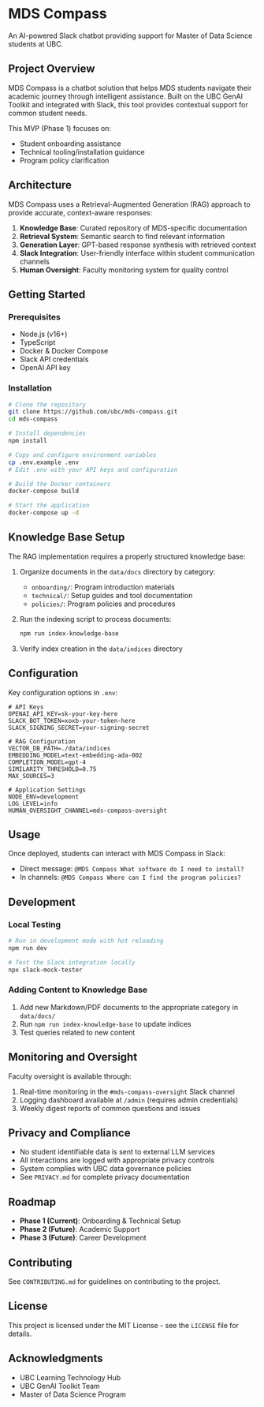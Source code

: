 # MDS Compass

An AI-powered Slack chatbot providing support for Master of Data Science students at UBC.

## Project Overview

MDS Compass is a chatbot solution that helps MDS students navigate their academic journey through intelligent assistance. Built on the UBC GenAI Toolkit and integrated with Slack, this tool provides contextual support for common student needs.

This MVP (Phase 1) focuses on:
- Student onboarding assistance
- Technical tooling/installation guidance
- Program policy clarification

## Architecture

MDS Compass uses a Retrieval-Augmented Generation (RAG) approach to provide accurate, context-aware responses:

1. **Knowledge Base**: Curated repository of MDS-specific documentation
2. **Retrieval System**: Semantic search to find relevant information
3. **Generation Layer**: GPT-based response synthesis with retrieved context
4. **Slack Integration**: User-friendly interface within student communication channels
5. **Human Oversight**: Faculty monitoring system for quality control

## Getting Started

### Prerequisites

- Node.js (v16+)
- TypeScript
- Docker & Docker Compose
- Slack API credentials
- OpenAI API key

### Installation

```bash
# Clone the repository
git clone https://github.com/ubc/mds-compass.git
cd mds-compass

# Install dependencies
npm install

# Copy and configure environment variables
cp .env.example .env
# Edit .env with your API keys and configuration

# Build the Docker containers
docker-compose build

# Start the application
docker-compose up -d
```

## Knowledge Base Setup

The RAG implementation requires a properly structured knowledge base:

1. Organize documents in the `data/docs` directory by category:
   - `onboarding/`: Program introduction materials
   - `technical/`: Setup guides and tool documentation
   - `policies/`: Program policies and procedures

2. Run the indexing script to process documents:
   ```bash
   npm run index-knowledge-base
   ```

3. Verify index creation in the `data/indices` directory

## Configuration

Key configuration options in `.env`:

```
# API Keys
OPENAI_API_KEY=sk-your-key-here
SLACK_BOT_TOKEN=xoxb-your-token-here
SLACK_SIGNING_SECRET=your-signing-secret

# RAG Configuration
VECTOR_DB_PATH=./data/indices
EMBEDDING_MODEL=text-embedding-ada-002
COMPLETION_MODEL=gpt-4
SIMILARITY_THRESHOLD=0.75
MAX_SOURCES=3

# Application Settings
NODE_ENV=development
LOG_LEVEL=info
HUMAN_OVERSIGHT_CHANNEL=mds-compass-oversight
```

## Usage

Once deployed, students can interact with MDS Compass in Slack:

- Direct message: `@MDS Compass What software do I need to install?`
- In channels: `@MDS Compass Where can I find the program policies?`

## Development

### Local Testing

```bash
# Run in development mode with hot reloading
npm run dev

# Test the Slack integration locally
npx slack-mock-tester
```

### Adding Content to Knowledge Base

1. Add new Markdown/PDF documents to the appropriate category in `data/docs/`
2. Run `npm run index-knowledge-base` to update indices
3. Test queries related to new content

## Monitoring and Oversight

Faculty oversight is available through:

1. Real-time monitoring in the `#mds-compass-oversight` Slack channel
2. Logging dashboard available at `/admin` (requires admin credentials)
3. Weekly digest reports of common questions and issues

## Privacy and Compliance

- No student identifiable data is sent to external LLM services
- All interactions are logged with appropriate privacy controls
- System complies with UBC data governance policies
- See `PRIVACY.md` for complete privacy documentation

## Roadmap

- **Phase 1 (Current)**: Onboarding & Technical Setup
- **Phase 2 (Future)**: Academic Support
- **Phase 3 (Future)**: Career Development

## Contributing

See `CONTRIBUTING.md` for guidelines on contributing to the project.

## License

This project is licensed under the MIT License - see the `LICENSE` file for details.

## Acknowledgments

- UBC Learning Technology Hub
- UBC GenAI Toolkit Team
- Master of Data Science Program
